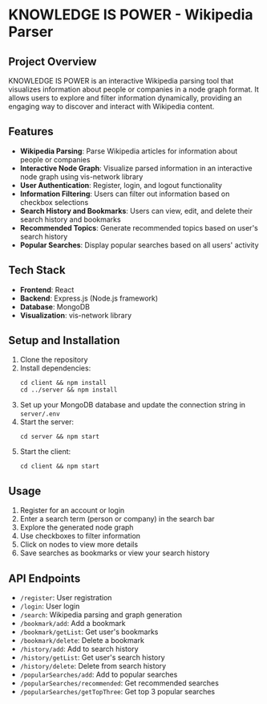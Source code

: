 # KNOWLEDGE IS POWER - Wikipedia Parser

## Project Overview

KNOWLEDGE IS POWER is an interactive Wikipedia parsing tool that visualizes information about people or companies in a node graph format. It allows users to explore and filter information dynamically, providing an engaging way to discover and interact with Wikipedia content.

## Features

- **Wikipedia Parsing**: Parse Wikipedia articles for information about people or companies
- **Interactive Node Graph**: Visualize parsed information in an interactive node graph using vis-network library
- **User Authentication**: Register, login, and logout functionality
- **Information Filtering**: Users can filter out information based on checkbox selections
- **Search History and Bookmarks**: Users can view, edit, and delete their search history and bookmarks
- **Recommended Topics**: Generate recommended topics based on user's search history
- **Popular Searches**: Display popular searches based on all users' activity

## Tech Stack

- **Frontend**: React
- **Backend**: Express.js (Node.js framework)
- **Database**: MongoDB
- **Visualization**: vis-network library

## Setup and Installation

1. Clone the repository
2. Install dependencies:
   ```
   cd client && npm install
   cd ../server && npm install
   ```
3. Set up your MongoDB database and update the connection string in `server/.env`
4. Start the server:
   ```
   cd server && npm start
   ```
5. Start the client:
   ```
   cd client && npm start
   ```

## Usage

1. Register for an account or login
2. Enter a search term (person or company) in the search bar
3. Explore the generated node graph
4. Use checkboxes to filter information
5. Click on nodes to view more details
6. Save searches as bookmarks or view your search history

## API Endpoints

- `/register`: User registration
- `/login`: User login
- `/search`: Wikipedia parsing and graph generation
- `/bookmark/add`: Add a bookmark
- `/bookmark/getList`: Get user's bookmarks
- `/bookmark/delete`: Delete a bookmark
- `/history/add`: Add to search history
- `/history/getList`: Get user's search history
- `/history/delete`: Delete from search history
- `/popularSearches/add`: Add to popular searches
- `/popularSearches/recommended`: Get recommended searches
- `/popularSearches/getTopThree`: Get top 3 popular searches
